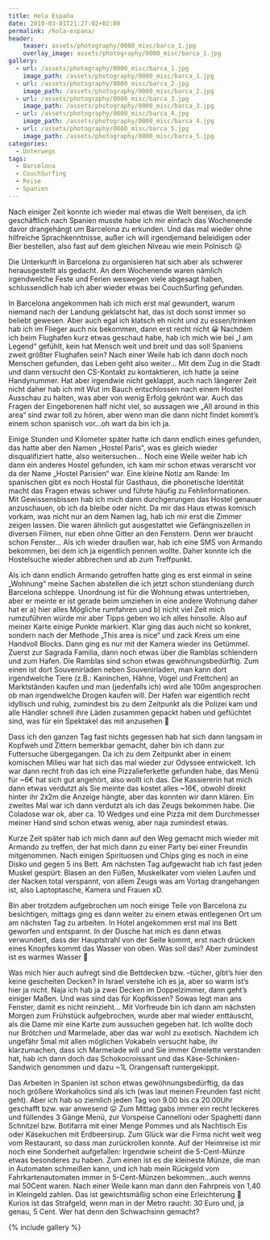 ```yaml
---
title: Hola España
date: 2010-03-01T21:27:02+02:00
permalink: /hola-espana/
header:
    teaser: assets/photography/0000_misc/barca_1.jpg
    overlay_image: assets/photography/0000_misc/barca_1.jpg
gallery:
  - url: /assets/photography/0000_misc/barca_1.jpg
    image_path: /assets/photography/0000_misc/barca_1.jpg
  - url: /assets/photography/0000_misc/barca_2.jpg
    image_path: /assets/photography/0000_misc/barca_2.jpg
  - url: /assets/photography/0000_misc/barca_3.jpg
    image_path: /assets/photography/0000_misc/barca_3.jpg
  - url: /assets/photography/0000_misc/barca_4.jpg
    image_path: /assets/photography/0000_misc/barca_4.jpg
  - url: /assets/photography/0000_misc/barca_5.jpg
    image_path: /assets/photography/0000_misc/barca_5.jpg
categories:
  - Unterwegs
tags:
  - Barcelona
  - CouchSurfing
  - Reise
  - Spanien
---
```

Nach einiger Zeit konnte ich wieder mal etwas die Welt bereisen, da ich geschäftlich nach Spanien musste habe ich mir 
einfach das Wochenende davor drangehängt um Barcelona zu erkunden. Und das mal wieder ohne hilfreiche Sprachkenntnisse, 
außer ich will irgendjemand beleidigen oder Bier bestellen, also fast auf dem gleichen Niveau wie mein Polnisch 😛

Die Unterkunft in Barcelona zu organisieren hat sich aber als schwerer herausgestellt als gedacht. 
An dem Wochenende waren nämlich irgendwelche Feste und Ferien weswegen viele abgesagt haben, 
schlussendlich hab ich aber wieder etwas bei CouchSurfing gefunden.

In Barcelona angekommen hab ich mich erst mal gewundert, warum niemand nach der Landung geklatscht hat, 
das ist doch sonst immer so beliebt gewesen. Aber auch egal ich klatsch eh nicht und zu essen/trinken hab ich im Flieger auch nix bekommen, 
dann erst recht nicht 😀 Nachdem ich beim Flughafen kurz etwas geschaut habe, hab ich mich wie bei „I am Legend“ gefühlt, 
kein hat Mensch weit und breit und das soll Spaniens zweit größter Flughafen sein? 
Nach einer Weile hab ich dann doch noch Menschen gefunden, das Leben geht also weiter… Mit dem Zug in die Stadt und dann 
versucht den CS-Kontakt zu kontaktieren, ich hatte ja seine Handynummer. Hat aber irgendwie nicht geklappt, 
auch nach längerer Zeit nicht daher hab ich mit Wut im Bauch entschlossen nach einem Hostel Ausschau zu halten, 
was aber von wenig Erfolg gekrönt war. Auch das Fragen der Eingeborenen half nicht viel, 
so aussagen wie „All around in this area“ sind zwar toll zu hören, aber wenn man die dann nicht findet 
kommt’s einem schon spanisch vor&#8230;oh wart da bin ich ja.  
  
Einige Stunden und Kilometer später hatte ich dann endlich eines gefunden, das hatte aber den Namen „Hostel Paris“, 
was es gleich wieder disqualifiziert hatte, also weitersuchen… Noch eine Weile weiter hab ich dann ein anderes Hostel gefunden, 
ich kam mir schon etwas verarscht vor da der Name „Hostel Parisien“ war. Eine kleine Notiz am Rande: 
Im spanischen gibt es noch Hostal für Gasthaus, die phonetische Identität macht das Fragen etwas schwer und führte häufig zu Fehlinformationen. 
Mit Gewissensbissen hab ich mich dann durchgerungen das Hostel genauer anzuschauen, ob ich da bleibe oder nicht. 
Da mir das Haus etwas komisch vorkam, was nicht nur an dem Namen lag, hab ich mir erst die Zimmer zeigen lassen. 
Die waren ähnlich gut ausgestattet wie Gefängniszellen in diversen Filmen, nur eben ohne Gitter an den Fenstern. 
Denn wer braucht schon Fenster&#8230; Als ich wieder draußen war, hab ich eine SMS von Armando bekommen, bei dem ich ja eigentlich pennen wollte. 
Daher konnte ich die Hostelsuche wieder abbrechen und ab zum Treffpunkt.

Als ich dann endlich Armando getroffen hatte ging es erst einmal in seine „Wohnung“ meine Sachen abstellen die ich 
jetzt schon stundenlang durch Barcelona schleppe. Unordnung ist für die Wohnung etwas untertrieben, 
aber er meinte er ist gerade beim umziehen in eine andere Wohnung daher hat er a) hier alles Mögliche rumfahren und 
b) nicht viel Zeit mich rumzuführen würde mir aber Tipps geben wo ich alles hinsolle. Also auf meiner Karte einige Punkte markiert. 
Klar ging das auch nicht so konkret, sondern nach der Methode „This area is nice“ und zack Kreis um eine Handvoll Blocks.
Dann ging es nur mit der Kamera wieder ins Getümmel. Zuerst zur Sagrada Familia, dann noch etwas über die Ramblas schlendern und zum Hafen. 
Die Ramblas sind schon etwas gewöhnungsbedürftig. Zum einen ist dort Souvenirladen neben Souvenirladen, 
man kann dort irgendwelche Tiere (z.B.: Kaninchen, Hähne, Vögel und Frettchen) an Marktständen kaufen und man (jedenfalls ich) 
wird alle 100m angesprochen ob man irgendwelche Drogen kaufen will. Der Hafen war eigentlich recht idyllisch und ruhig, 
zumindest bis zu dem Zeitpunkt als die Polizei kam und alle Händler schnell ihre Läden zusammen gepackt haben und geflüchtet sind, 
was für ein Spektakel das mit anzusehen 🙂

Dass ich den ganzen Tag fast nichts gegessen hab hat sich dann langsam in Kopfweh und Zittern bemerkbar gemacht, 
daher bin ich dann zur Futtersuche übergegangen. Da ich zu dem Zeitpunkt aber in einem komischen Milieu war hat sich das 
mal wieder zur Odyssee entwickelt. Ich war dann recht froh das ich eine Pizzalieferkette gefunden habe, das Menü für ~6€ hat sich gut angehört, 
also wollt ich das. Die Kassiererin hat mich dann etwas verdutzt als Sie meinte das kostet alles ~16€, 
obwohl direkt hinter ihr 2x2m die Anzeige hängte, aber das konnten wir dann klären. Ein zweites Mal war ich dann verdutzt als ich das Zeugs bekommen habe. 
Die Coladose war ok, aber ca. 10 Wedges und eine Pizza mit dem Durchmesser meiner Hand sind schon etwas wenig, aber naja zumindest etwas.

Kurze Zeit später hab ich mich dann auf den Weg gemacht mich wieder mit Armando zu treffen, 
der hat mich dann zu einer Party bei einer Freundin mitgenommen. Nach einigen Spirituosen und Chips ging es noch in eine Disko und gegen 5 ins Bett. 
Am nächsten Tag aufgewacht hab ich fast jeden Muskel gespürt: Blasen an den Füßen, Muskelkater vom vielen Laufen und der Nacken total verspannt, 
von allem Zeugs was am Vortag drangehangen ist, also Laptoptasche, Kamera und Frauen xD.

Bin aber trotzdem aufgebrochen um noch einige Teile von Barcelona zu besichtigen, mittags ging es dann weiter zu einem etwas 
entlegenen Ort um am nächsten Tag zu arbeiten. In Hotel angekommen erst mal ins Bett geworfen und entspannt. 
In der Dusche hat mich es dann etwas verwundert, dass der Hauptstrahl von der Seite kommt, erst nach drücken eines Knopfes kommt das Wasser von oben. 
Was soll das? Aber zumindest ist es warmes Wasser 🙂

Was mich hier auch aufregt sind die Bettdecken bzw. –tücher, gibt’s hier den keine gescheiten Decken? 
In Israel verstehe ich es ja, aber so warm ist’s hier ja nicht. Naja ich hab ja zwei Decken im Doppelzimmer, dann geht’s einiger Maßen. 
Und was sind das für Kopfkissen? Sowas legt man ans Fenster, damit es nicht reinzieht…
Mit Vorfreude bin ich dann am nächsten Morgen zum Frühstück aufgebrochen, wurde aber mal wieder enttäuscht, 
als die Dame mir eine Karte zum aussuchen gegeben hat. Ich wollte doch nur Brötchen und Marmelade, aber das war wohl zu exotisch. 
Nachdem ich ungefähr 5mal mit allen möglichen Vokabeln versucht habe, ihr klarzumachen, dass ich Marmelade will und Sie immer Omelette verstanden hat, 
hab ich dann doch das Schokocroissant und das Käse-Schinken-Sandwich genommen und dazu ~1L Orangensaft runtergekippt.

Das Arbeiten in Spanien ist schon etwas gewöhnungsbedürftig, da das noch größere Workaholics sind als ich (was laut meinen Freunden fast nicht geht). 
Aber ich hab so ziemlich jeden Tag von 9.00 bis ca 20.00Uhr geschafft bzw. war anwesend 😛 Zum Mittag gabs immer ein 
recht leckeres und füllendes 3 Gänge Menü, zur Vorspeise Cannelloni oder Spaghetti dann Schnitzel bzw. Botifarra mit einer Menge Pommes 
und als Nachtisch Eis oder Käsekuchen mit Erdbeersirup. Zum Glück war die Firma nicht weit weg vom Restaurant, so dass man zurückrollen konnte. 
Auf der Heimreise ist mir noch eine Sonderheit aufgefallen: Irgendwie scheint die 5-Cent-Münze etwas besonderes zu haben. 
Zum einen ist es die kleineste Münze, die man in Automaten schmeißen kann, und ich hab mein Rückgeld vom Fahrkartenautomaten 
immer in 5-Cent-Münzen bekommen&#8230;auch wenns mal 50Cent waren. Nach einer Weile kann man dann den Fahrpreis von 1,40 in Kleingeld zahlen.
Das ist gewichtsmäßig schon eine Erleichterung 🙂 Kurios ist das Strafgeld, wenn man in der Metro raucht: 30 Euro und, ja genau, 5 Cent. 
Wer hat denn den Schwachsinn gemacht?

{% include gallery %}
